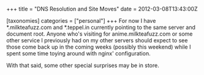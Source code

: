 +++
title = "DNS Resolution and Site Moves"
date = 2012-03-08T13:43:00Z

[taxonomies]
categories = ["personal"]
+++
For now I have \*.milkteafuzz.com and \*.teppel.in currently pointing to the same 
server and document root. Anyone who's visiting for anime.milkteafuzz.com or some 
other service I previously had on my other servers should expect to see those come 
back up in the coming weeks (possibly this weekend) while I spent some time toying 
around with nginx' configuration.

With that said, some other special surprises may be in store.
